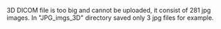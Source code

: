 3D DICOM file is too big and cannot be uploaded, it consist of  281 jpg images.
In "JPG_imgs_3D" directory saved only 3 jpg files for example.

